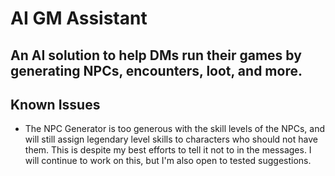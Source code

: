# AI GM Assistant

## An AI solution to help DMs run their games by generating NPCs, encounters, loot, and more.

## Known Issues

- The NPC Generator is too generous with the skill levels of the NPCs, and will still assign legendary level skills to characters who should not have them. This is despite my best efforts to tell it not to in the messages. I will continue to work on this, but I'm also open to tested suggestions.
